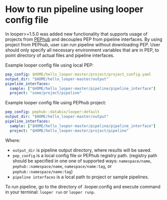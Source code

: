# How to run pipeline using looper config file

In looper>=1.5.0 was added new functionality that supports usage of projects from [PEPhub](https://pephub.databio.org/) and
decouples PEP from pipeline interfaces.
By using project from PEPhub, user can run pipeline without downloading PEP. User should only specify all necessary
environment variables that are in PEP, to point directory of actual files and pipeline interfaces.

Example looper config file using local PEP:
```yaml
pep_config: $HOME/hello_looper-master/project/project_config.yaml
output_dir: "$HOME/hello_looper-master/output"
pipeline_interfaces:
  sample: ["$HOME/hello_looper-master/pipeline/pipeline_interface"]
  project: "some/project/pipeline"
```

Example looper config file using PEPhub project:
```yaml
pep_config: pephub::databio/looper:default
output_dir: "$HOME/hello_looper-master/output"
pipeline_interfaces:
  sample: ["$HOME/hello_looper-master/pipeline/pipeline_interface"]
  project: "$HOME/hello_looper-master/project/pipeline"
```

Where:
- `output_dir` is pipeline output directory, where results will be saved.
- `pep_config` is a local config file or PEPhub registry path. (registry path should be specified in one
one of supported ways: `namespace/name`, `pephub::namespace/name`, `namespace/name:tag`, or `pephub::namespace/name:tag`)
- `pipeline interfaces` is a local path to project or sample pipelines.

To run pipeline, go to the directory of .looper.config and execute command in your terminal:
`looper run` or `looper runp`.
